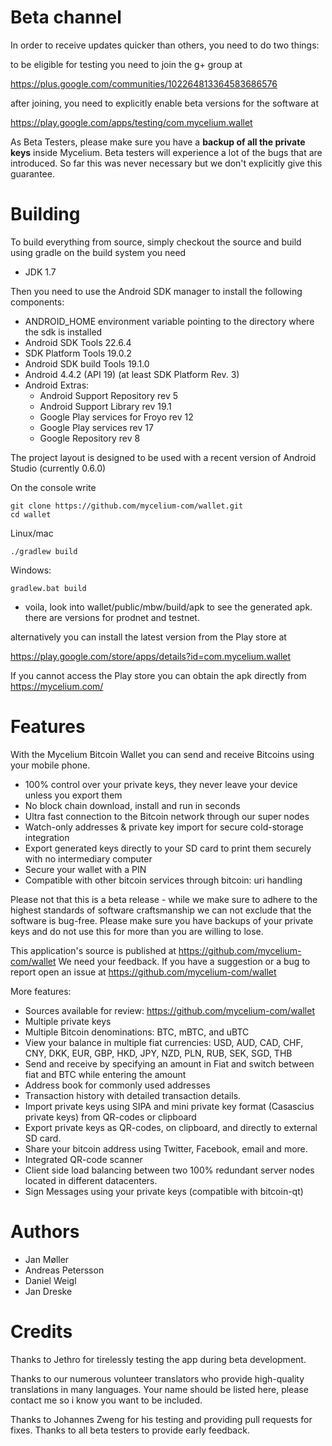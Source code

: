 Beta channel
============
In order to receive updates quicker than others, you need to do two things:

to be eligible for testing you need to join the g+ group at

https://plus.google.com/communities/102264813364583686576

after joining, you need to explicitly enable beta versions for the software at

https://play.google.com/apps/testing/com.mycelium.wallet

As Beta Testers, please make sure you have a **backup of all the private keys** inside Mycelium. Beta testers will experience a lot of the bugs that are introduced. So far this was never necessary but we don't explicitly give this guarantee.

Building
========

To build everything from source, simply checkout the source and build using gradle
on the build system you need

 * JDK 1.7

Then you need to use the Android SDK manager to install the following components:

 * ANDROID_HOME environment variable pointing to the directory where the sdk is installed
 * Android SDK Tools 22.6.4
 * SDK Platform Tools 19.0.2
 * Android SDK build Tools 19.1.0
 * Android 4.4.2 (API 19) (at least SDK Platform Rev. 3)
 * Android Extras:
    * Android Support Repository rev 5
    * Android Support Library rev 19.1
    * Google Play services for Froyo rev 12
    * Google Play services rev 17
    * Google Repository rev 8


The project layout is designed to be used with a recent version of Android Studio (currently 0.6.0)

On the console write

    git clone https://github.com/mycelium-com/wallet.git
    cd wallet

Linux/mac

    ./gradlew build

Windows: 

    gradlew.bat build

 - voila, look into wallet/public/mbw/build/apk to see the generated apk. 
   there are versions for prodnet and testnet.

alternatively you can install the latest version from the Play store at

https://play.google.com/store/apps/details?id=com.mycelium.wallet

If you cannot access the Play store you can obtain the apk directly from https://mycelium.com/

Features 
========

With the Mycelium Bitcoin Wallet you can send and receive Bitcoins using your mobile phone.

 - 100% control over your private keys, they never leave your device unless you export them
 - No block chain download, install and run in seconds
 - Ultra fast connection to the Bitcoin network through our super nodes
 - Watch-only addresses & private key import for secure cold-storage integration
 - Export generated keys directly to your SD card to print them securely with no intermediary computer
 - Secure your wallet with a PIN
 - Compatible with other bitcoin services through bitcoin: uri handling

Please not that this is a beta release - while we make sure to adhere to the highest standards of software craftsmanship we can not exclude that the software is bug-free. Please make sure you have backups of your private keys and do not use this for more than you are willing to lose.

This application's source is published at https://github.com/mycelium-com/wallet
We need your feedback. If you have a suggestion or a bug to report open an issue at https://github.com/mycelium-com/wallet

More features:
 - Sources available for review:  https://github.com/mycelium-com/wallet
 - Multiple private keys
 - Multiple Bitcoin denominations: BTC, mBTC, and uBTC
 - View your balance in multiple fiat currencies: USD, AUD, CAD, CHF, CNY, DKK, EUR, GBP, HKD, JPY, NZD, PLN, RUB, SEK, SGD, THB
 - Send and receive by specifying an amount in Fiat and switch between fiat and BTC while entering the amount
 - Address book for commonly used addresses
 - Transaction history with detailed transaction details.
 - Import private keys using SIPA and mini private key format (Casascius private keys) from QR-codes or clipboard
 - Export private keys as QR-codes, on clipboard, and directly to external SD card.
 - Share your bitcoin address using Twitter, Facebook, email and more.
 - Integrated QR-code scanner
 - Client side load balancing between two 100% redundant server nodes located in different datacenters.
 - Sign Messages using your private keys (compatible with bitcoin-qt)

Authors
=======
 - Jan Møller
 - Andreas Petersson
 - Daniel Weigl
 - Jan Dreske

Credits
=======
Thanks to Jethro for tirelessly testing the app during beta development.

Thanks to our numerous volunteer translators who provide high-quality translations in many languages. Your name should be listed here, please contact me so i know you want to be included.

Thanks to Johannes Zweng for his testing and providing pull requests for fixes.
Thanks to all beta testers to provide early feedback.
